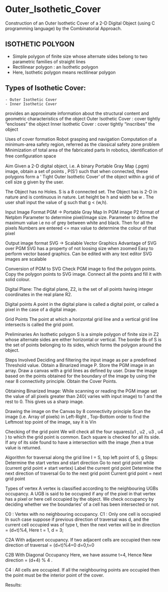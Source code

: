 # Outer_Isothetic_Cover
Construction of an Outer Isothetic Cover of a 2-D Digital Object (using C programming language) by the Combinatorial Approach.

## ISOTHETIC POLYGON

  - Simple polygon of finite size whose alternate sides belong to two parametric families of straight lines
  - Rectilinear polygon : an Isothetic polygon
  - Here, Isothetic polygon means rectilinear polygon
  
## Types of Isothetic Cover:
    - Outer Isothetic Cover
    - Inner Isothetic Cover
provides an approximate information about the structural content and geometric characteristics of the object
Outer Isothetic Cover :
cover tightly “encloses” the object
Inner Isothetic Cover :
cover tightly “inscribes” the object

Uses of cover formation
Robot grasping and navigation
Computation of a minimum-area safety region, referred as the classical safety zone problem 
 Minimization of total area of the fabricated parts
 In robotics, identiﬁcation of free conﬁguration space 
 
 Aim
 	Given a 2-D digital object, i.e.  A binary Portable Gray Map (.pgm) image, obtain a set of points , P(S’) such that when connected, these polygons form a  ‘ Tight Outer Isothetic Cover’ of the object within a grid of cell size g given by the user. 
  
   The Object has no Holes.
 S is a 8 connected set.
The Object has is 2-D in nature and is continuous in nature.
 Let height be h and width be w .
 The user shall input the value of g such   that g < (w,h).
 
 Input Image Format
 PGM  -> Portable Gray Map
In PGM image P2 format of Netpbm
Parameter to determine pixel/image size.
Parameter to define the maximum value i.e no of grey between white and black.
Then for all the pixels                                     Numbers are entered <= max value                        to determine the colour of that pixel 

Output image format
SVG -> Scalable Vector Graphics
Advantage of SVG over PGM
SVG has a property of not loosing size when zoomed
Easy to perform vector based graphics.
Can be edited with any text editor
SVG images are scalable

Conversion of PGM to SVG
Check PGM image to find the polygon points.
Copy the polygon points to SVG image. 
Connect all the points and fill it with solid colour.

Digital Plane:
The digital plane, Z2, is the set of all points having integer coordinates in the real plane R2. 

Digital points
A point in the digital plane is called a digital point, or called a pixel in the case of a digital image.

Grid Points
The point at which a horizontal grid line  and a vertical grid line intersects is called the grid point.   

Preliminaries
An Isothetic polygon S is  a simple polygon of finite size in Z2 whose alternate sides are either horizontal or vertical.
The border Bs of S is the set of points belonging to its sides, which forms the polygon around the object.

Steps Involved
Deciding and filtering the input image as per a predefined Threshold value.
Obtain a Binarized image P.
Store the PGM image in an array.
Draw a canvas with a grid lines as defined by user.
Draw the image based on the points obtained for the boundary of the image by using the near 8 connectivity principle.
Obtain the  Cover Points.

Obtaining Binarized Image:
While scanning or reading the PGM image set the value of all pixels greater than 240( varies with input image) to 1 and the rest to 0.
This gives us a sharp image.

Drawing the image on the Canvas by 8 connectivity principle
Scan the image (i.e. Array of pixels) in Left-Right , Top-Bottom order to find the Leftmost top point of the image, say it is Vin 

Checking of the grid point
We will check all the four squares(u1 , u2 , u3 , u4 ) to which the grid point is common.
Each square is checked for all its side.
If any of its side found to have a intersection with the image ,then a true value is returned.

Algorithm for traversal along the grid line 
I = S, top left point of S, g
Steps:
Determine the start vertex and start direction
Go to next grid point
while (current grid point ≠ start vertex)
Label the current grid point
Determine the next direction of traversal
Go to the next grid point
Current grid point = next grid point

Types of vertex
A vertex is classified according to the neighbouring UGBs occupancy.
A UGB  is said to be occupied if any of the pixel in that vertex has a pixel or here cell occupied by the object.
We check occupancy by deciding whether we the boundaries’ of a cell has been intersected or not.
 
C0  : Vertex with no neighbouring occupancy.
C1  : Only one cell is occupied
In such case suppose if previous direction of traversal was d, and the current cell occupied was of type t, then the next vertex will be in direction = (d+t)%4, Here t = 1, d = 3;

C2A	With adjacent occupancy.
If two adjacent cells are occupied then new direction of traversal = (d+t)%4=0
d=0,t=0

C2B With Diagonal Occupancy
Here, we have assume t=4, Hence
New direction = (d+4) % 4 .

C4 : All cells are occupied.
If all the neighbouring points are occupied then the point must be the interior point of the cover.

Results:



